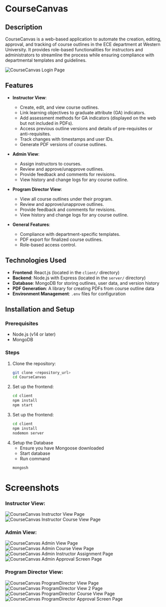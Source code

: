 # CourseCanvas

## Description

CourseCanvas is a web-based application to automate the creation, editing, approval, and tracking of course outlines in the ECE department at Western University. It provides role-based functionalities for instructors and administrators to streamline the process while ensuring compliance with departmental templates and guidelines.

![CourseCanvas Login Page](screenshots/LoginPage.png)

## Features

- **Instructor View**:

  - Create, edit, and view course outlines.
  - Link learning objectives to graduate attribute (GA) indicators.
  - Add assessment methods for GA indicators (displayed on the web but not included in PDFs).
  - Access previous outline versions and details of pre-requisites or anti-requisites.
  - Track changes with timestamps and user IDs.
  - Generate PDF versions of course outlines.

- **Admin View**:

  - Assign instructors to courses.
  - Review and approve/unapprove outlines.
  - Provide feedback and comments for revisions.
  - View history and change logs for any course outline.

- **Program Director View**:

  - View all course outlines under their program.
  - Review and approve/unapprove outlines.
  - Provide feedback and comments for revisions.
  - View history and change logs for any course outline.

- **General Features**:
  - Compliance with department-specific templates.
  - PDF export for finalized course outlines.
  - Role-based access control.

## Technologies Used

- **Frontend**: React.js (located in the `client/` directory)
- **Backend**: Node.js with Express (located in the `server/` directory)
- **Database**: MongoDB for storing outlines, user data, and version history
- **PDF Generation**: A library for creating PDFs from course outline data
- **Environment Management**: `.env` files for configuration

## Installation and Setup

### Prerequisites

- Node.js (v14 or later)
- MongoDB

### Steps

1. Clone the repository:
   ```bash
   git clone <repository_url>
   cd CourseCanvas
   ```
2. Set up the frontend:
   ```bash
   cd client
   npm install
   npm start
   ```
3. Set up the frontend:
   ```bash
   cd client
   npm install
   nodemon server
   ```
4. Setup the Database
   - Ensure you have Mongoose downloaded
   - Start database
   - Run command
   ```bash
   mongosh
   ```

# Screenshots

### **Instructor View:**

![CourseCanvas Instructor View Page](screenshots/Instructor_View.png)
![CourseCanvas Instructor Course View Page](screenshots/Instructor_CourseView.png)

### **Admin View**:

![CourseCanvas Admin View Page](screenshots/Admin_View.png)
![CourseCanvas Admin Course View Page](screenshots/Admin_CourseView.png)
![CourseCanvas Admin Instructor Assignment Page](screenshots/Admin_InstructorAssignment.png)
![CourseCanvas Admin Approval Screen Page](screenshots/Admin_ApprovalScreen.png)

### **Program Director View**:

![CourseCanvas ProgramDirector View Page](screenshots/ProgramDirector_View.png)
![CourseCanvas ProgramDirector View 2 Page](screenshots/ProgramDirector_View2.png)
![CourseCanvas ProgramDirector Course View Page](screenshots/ProgramDirector_CourseView.png)
![CourseCanvas ProgramDirector Approval Screen Page](screenshots/ProgramDirector_ApprovalScreen.png)
